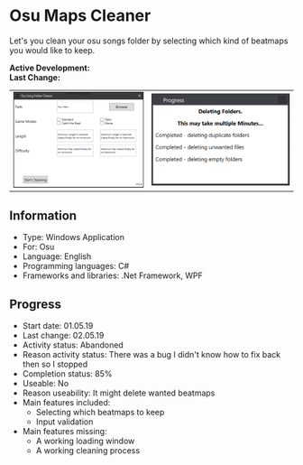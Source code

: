 # Osu Maps Cleaner
Let's you clean your osu songs folder by selecting which kind of beatmaps you would like to keep.

**Active Development:** <br>
**Last Change:** <br>

| | |
| :---: | :---: |
| ![](/Screenshots/1-Main_Window.png) | ![](/Screenshots/2-Loading_Window.png) |

## Information
- Type: Windows Application
- For: Osu
- Language: English
- Programming languages: C#
- Frameworks and libraries: .Net Framework, WPF

## Progress
- Start date: 01.05.19
- Last change: 02.05.19
- Activity status: Abandoned
- Reason activity status: There was a bug I didn't know how to fix back then so I stopped
- Completion status: 85%
- Useable: No
- Reason useability: It might delete wanted beatmaps
- Main features included: 
   - Selecting which beatmaps to keep
   - Input validation
- Main features missing: 
   - A working loading window
   - A working cleaning process
